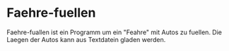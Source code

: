 # Faehre-fuellen
Faehre-fuallen ist ein Programm um ein "Feahre" mit Autos zu fuellen.
Die Laegen der Autos kann aus Textdatein gladen werden.
